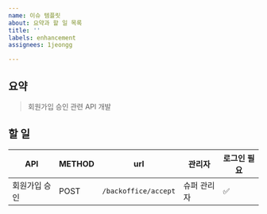 ```yaml
---
name: 이슈 템플릿
about: 요약과 할 일 목록
title: ''
labels: enhancement
assignees: 1jeongg

---
```


## 요약
>회원가입 승인 관련 API 개발

## 할 일
| API | METHOD | url | 관리자 | 로그인 필요 |
|---|------------|--|-----|----|
|회원가입 승인| POST | `/backoffice/accept` | 슈퍼 관리자 | ✅ |
